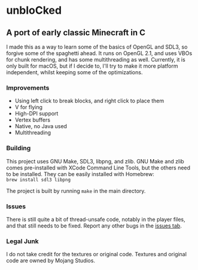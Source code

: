 # unbloCked

## A port of early classic Minecraft in C

I made this as a way to learn some of the basics of OpenGL and SDL3, so forgive some of the spaghetti ahead.
It runs on OpenGL 2.1, and uses VBOs for chunk rendering, and has some multithreading as well.
Currently, it is only built for macOS, but if I decide to, I'll try to make it more platform independent, whilst keeping some of the optimizations.

### Improvements
* Using left click to break blocks, and right click to place them
* V for flying
* High-DPI support
* Vertex buffers
* Native, no Java used
* Multithreading

### Building

This project uses GNU Make, SDL3, libpng, and zlib. GNU Make and zlib comes pre-installed with XCode Command Line Tools, but the others need to be installed. They can be easily installed with Homebrew:  
`brew install sdl3 libpng`

The project is built by running `make` in the main directory.

### Issues

There is still quite a bit of thread-unsafe code, notably in the player files, and that still needs to be fixed. Report any other bugs in the [issues tab](https://github.com/SuperStik/unbloCked/issues).

### Legal Junk
I do not take credit for the textures or original code. Textures and original code are owned by Mojang Studios.
